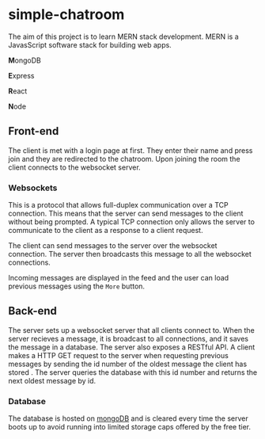 # simple-chatroom
The aim of this project is to learn MERN stack development.
MERN is a JavasScript software stack for building web apps.

<b>M</b>ongoDB

<b>E</b>xpress

<b>R</b>eact

<b>N</b>ode

## Front-end
The client is met with a login page at first. They enter their
name and press join and they are redirected to the chatroom.
Upon joining the room the client connects to the websocket
server.

### Websockets
This is a protocol that allows full-duplex communication over
a TCP connection. This means that the server can send messages
to the client without being prompted. A typical TCP connection
only allows the server to communicate to the client as a response
to a client request.

The client can send messages to the server over the websocket
connection. The server then broadcasts this message to all the
websocket connections.

Incoming messages are displayed in the feed and the user can
load previous messages using the `More` button.

## Back-end
The server sets up a websocket server that all clients connect
to. When the server recieves a message, it is broadcast to
all connections, and it saves the message in a database.
The server also exposes a RESTful API. A client makes a HTTP GET
request to the server when requesting previous messages by
sending the id number of the oldest message the client has stored
. The server queries the database with this id number and returns
the next oldest message by id.

### Database
The database is hosted on [mongoDB](http://www.mongodb.com) and 
is cleared every time the server boots up to avoid running into
limited storage caps offered by the free tier.

